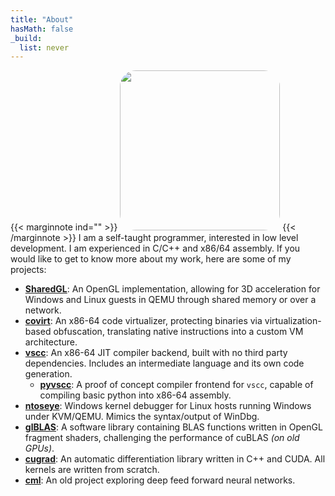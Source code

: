 ```yaml
---
title: "About"
hasMath: false
_build:
  list: never
---
```


{{< marginnote ind="" >}} <img src="https://avatars.githubusercontent.com/u/38770072?v=4" onload="applyThemeToImage('pfp');" id="pfp" style="object-fit: cover; border-radius: 10%; width: 256px;" /> {{< /marginnote >}}
I am a self-taught programmer, interested in low level development. I am experienced in C/C++ and x86/64 assembly. If you would like to get to know more about my work, here are some of my projects:
- [**SharedGL**](https://github.com/dmaivel/sharedgl): An OpenGL implementation, allowing for 3D acceleration for Windows and Linux guests in QEMU through shared memory or over a network.
- [**covirt**](https://github.com/dmaivel/covirt): An x86-64 code virtualizer, protecting binaries via virtualization-based obfuscation, translating native instructions into a custom VM architecture.
- [**vscc**](https://github.com/dmaivel/vscc): An x86-64 JIT compiler backend, built with no third party dependencies. Includes an intermediate language and its own code generation.
  - [**pyvscc**](https://github.com/dmaivel/pyvscc): A proof of concept compiler frontend for `vscc`, capable of compiling basic python into x86-64 assembly.
- [**ntoseye**](https://github.com/dmaivel/ntoseye): Windows kernel debugger for Linux hosts running Windows under KVM/QEMU. Mimics the syntax/output of WinDbg.
- [**glBLAS**](https://github.com/dmaivel/glBLAS): A software library containing BLAS functions written in OpenGL fragment shaders, challenging the performance of cuBLAS *(on old GPUs)*.
- [**cugrad**](https://github.com/dmaivel/cugrad): An automatic differentiation library written in C++ and CUDA. All kernels are written from scratch.
- [**cml**](https://github.com/dmaivel/cml): An old project exploring deep feed forward neural networks.